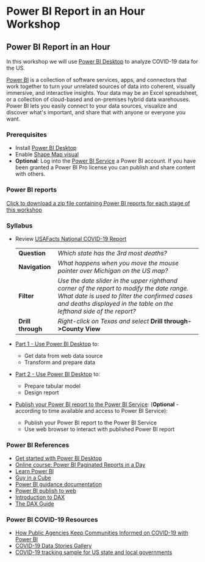 # Power BI Report in an Hour Workshop

## Power BI Report in an Hour

In this workshop we will use [Power BI Desktop](https://powerbi.microsoft.com/en-us/desktop/) to analyze COVID-19 data for the US.

[Power BI](https://docs.microsoft.com/en-us/power-bi/fundamentals/power-bi-overview) is a collection of software services, apps, and connectors that work together to turn your unrelated sources of data into coherent, visually immersive, and interactive insights. Your data may be an Excel spreadsheet, or a collection of cloud-based and on-premises hybrid data warehouses. Power BI lets you easily connect to your data sources, visualize and discover what's important, and share that with anyone or everyone you want.

### Prerequisites

- Install [Power BI Desktop](https://powerbi.microsoft.com/en-us/desktop/)
- Enable [Shape Map visual](pbi-shape-map.md)
- **Optional**: Log into the [Power BI Service](https://app.powerbi.com) a Power BI account.  If you have been granted a Power BI Pro license you can publish and share content with others.

### Power BI reports

[Click to download a zip file containing Power BI reports for each stage of this workshop](PBI_reports.zip)

### Syllabus

- Review [USAFacts National COVID-19 Report](https://app.powerbi.com/view?r=eyJrIjoiMmI2ZjExMzItZTcwNy00YmUwLWFlMTAtYTUxYzVjODZmYjA5IiwidCI6ImMxMzZlZWMwLWZlOTItNDVlMC1iZWFlLTQ2OTg0OTczZTIzMiIsImMiOjF9)

    | | |
    |------|------|
    |**Question**  | *Which state has the 3rd most deaths?*|
    |**Navigation**  | *What happens when you move the mouse pointer over Michigan on the US map?*|
    |**Filter**  |  *Use the date slider in the upper righthand corner of the report to modify the date range.  What date is used to filter the confirmed cases and deaths displayed in the table on the lefthand side of the report?*|
    |**Drill through**  | *Right-click on Texas and select* **Drill through->County View** |

- [Part 1 - Use Power BI Desktop](pbi-desktop-1.md) to:
  - Get data from web data source
  - Transform and prepare data

- [Part 2 - Use Power BI Desktop](pbi-desktop-2.md) to:
  - Prepare tabular model
  - Design report

- [Publish your Power BI report to the Power BI Service](pbi-service.md): (**Optional** - according to time available and access to Power BI Service):
  - Publish your Power BI report to the Power BI Service
  - Use web browser to interact with published Power BI report

### Power BI References

- [Get started with Power BI Desktop](https://docs.microsoft.com/en-us/power-bi/desktop-getting-started)
- [Online course: Power BI Paginated Reports in a Day](https://docs.microsoft.com/en-us/power-bi/paginated-reports/paginated-reports-online-course)
- [Learn Power BI](https://powerbi.microsoft.com/en-us/learning/)
- [Guy in a Cube](https://www.youtube.com/channel/UCFp1vaKzpfvoGai0vE5VJ0w)
- [Power BI guidance documentation](https://docs.microsoft.com/en-us/power-bi/guidance/)
- [Power BI publish to web](https://powerbi.microsoft.com/en-us/publishtoweb/)
- [Introduction to DAX](https://docs.microsoft.com/en-us/power-bi/guided-learning/introductiontodax)
- [The DAX Guide](https://dax.guide/)

### Power BI COVID-19 Resources

- [How Public Agencies Keep Communities Informed on COVID-19 with Power BI](https://powerbi.microsoft.com/en-us/blog/how-public-agencies-keep-communities-informed-on-covid-19-with-power-bi/)
- [COVID-19 Data Stories Gallery](https://community.powerbi.com/t5/COVID-19-Data-Stories-Gallery/bd-p/pbi_covid19_datastories)
- [COVID-19 tracking sample for US state and local governments](https://docs.microsoft.com/en-us/power-bi/create-reports/sample-covid-19-us)
